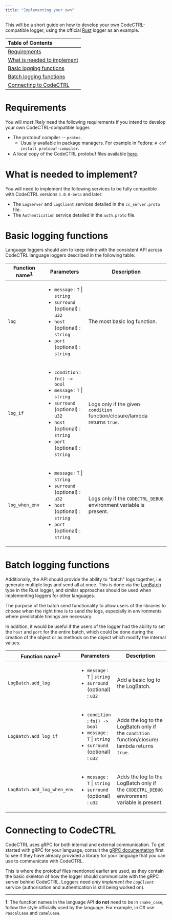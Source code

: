 ```yaml
---
title: "Implementing your own"
---
```


This will be a short guide on how to develop your own CodeCTRL-compatible logger, using
the official [Rust](https://github.com/Authentura/codectrl-rust-logger) logger as an
example.

| Table of Contents                              |
| :--------------------------------------------- |
| [Requirements](#requirements)                  |
| [What is needed to implement](#what-is-needed) |
| [Basic logging functions](#basic-log)          |
| [Batch logging functions](#batch-sending)      |
| [Connecting to CodeCTRL](#connection)          |

<h1 id="requirements">Requirements</h1>

You will _most likely_ need the following requirements if you intend to develop your own
CodeCTRL-compatible logger.

- The protobuf compiler -- `protoc`.
  - Usually available in package managers. For example in Fedora:
  `# dnf install protobuf-compiler`.
- A local copy of the CodeCTRL protobuf files available
  [here](https://github.com/Authentura/codectrl-protobuf-specifications).

<h1 id="what-is-needed">What is needed to implement?</h1>

You will need to implement the following services to be fully compatible with CodeCTRL
versions `1.0.0-beta` and later:

- The `LogServer` and `LogClient` services detailed in the `cc_server.proto` file.
- The `Authentication` service detailed in the `auth.proto` file.

<h1 id="basic-log">Basic logging functions</h1>

Language loggers should aim to keep inline with the consistent API across CodeCTRL
language loggers described in the following table:

<table>
  <thead>
    <tr>
      <th>Function name<sup><a href="#1">1</a></sup></th>
      <th>Parameters</th>
      <th>Description</th>
    </tr>
  </thead>
  <tr>
    <td><code>log</code></td>
    <td>
      <ul>
        <li><code>message</code> : <code>T</code> | <code>string</code></li>
        <li><code>surround</code> (optional) : <code>u32</code></li>
        <li><code>host</code> (optional) : <code>string</code></li>
        <li><code>port</code> (optional) : <code>string</code></li>
      <ul>
    </td>
    <td>The most basic log function.</td>
  </tr>
  <tr>
    <td><code>log_if</code></td>
    <td>
      <ul>
        <li><code>condition</code> : <code>fn() -> bool</code></li>
        <li><code>message</code> : <code>T</code> | <code>string</code></li>
        <li><code>surround</code> (optional) : <code>u32</code></li>
        <li><code>host</code> (optional) : <code>string</code></li>
        <li><code>port</code> (optional) : <code>string</code></li>
      <ul>
    </td>
    <td>Logs only if the given <code>condition</code> function/closure/lambda returns <code>true</code>.</td>
  </tr>
  <tr>
    <td><code>log_when_env</code></td>
    <td>
      <ul>
        <li><code>message</code> : <code>T</code> | <code>string</code></li>
        <li><code>surround</code> (optional) : <code>u32</code></li>
        <li><code>host</code> (optional) : <code>string</code></li>
        <li><code>port</code> (optional) : <code>string</code></li>
      <ul>
    </td>
    <td>Logs only if the <code>CODECTRL_DEBUG</code> environment variable is present.</td>
  </tr>
</table>

<h1 id="batch-sending">Batch logging functions</h1>

Additionally, the API should provide the ability to "batch" logs together, i.e. generate
multiple logs and send all at once. This is done via the
[LogBatch](https://github.com/Authentura/codectrl-rust-logger/blob/ec590cad30f7a387a6621ab36998b5a07621a12c/src/lib.rs#L139)
type in the Rust logger, and similar approaches should be used when implementing loggers
for other languages.

The purpose of the batch send functionality to allow users of the libraries to *choose*
when the right time is to send the logs, especially in environments where predictable
timings are necessary.

In addition, it would be useful if the users of the logger had the ability to set the
`host` and `port` for the entire batch, which could be done during the creation of the
object or as methods on the object which modify the internal values.

<table>
  <thead>
    <tr>
      <th>Function name<sup><a href="#1">1</a></sup></th>
      <th>Parameters</th>
      <th>Description</th>
    </tr>
  </thead>
  <tr>
    <td><code>LogBatch.add_log</code></td>
    <td>
      <ul>
        <li><code>message</code> : <code>T</code> | <code>string</code></li>
        <li><code>surround</code> (optional) : <code>u32</code></li>
      <ul>
    </td>
    <td>Add a basic log to the LogBatch.</td>
  </tr>
  <tr>
    <td><code>LogBatch.add_log_if</code></td>
    <td>
      <ul>
        <li><code>condition</code> : <code>fn() -> bool</code></li>
        <li><code>message</code> : <code>T</code> | <code>string</code></li>
        <li><code>surround</code> (optional) : <code>u32</code></li>
      <ul>
    </td>
    <td>
      Adds the log to the LogBatch only if the <code>condition</code> function/closure/
      lambda returns <code>true</code>.
    </td>
  </tr>
  <tr>
    <td><code>LogBatch.add_log_when_env</code></td>
    <td>
      <ul>
        <li><code>message</code> : <code>T</code> | <code>string</code></li>
        <li><code>surround</code> (optional) : <code>u32</code></li>
      <ul>
    </td>
    <td>
      Adds the log to the LogBatch only if the <code>CODECTRL_DEBUG</code> environment
      variable is present.
    </td>
  </tr>
</table>

<h1 id="connection">Connecting to CodeCTRL</h1>

CodeCTRL uses gRPC for both internal and external communication. To get started with gRPC
for your language, consult the [gRPC documentation](https://grpc.io/docs/languages/)
first to see if they have already provided a library for your language that you can use to
communicate with CodeCTRL.

This is where the protobuf files mentioned earlier are used, as they contain the basic
skeleton of how the logger should communicate with the gRPC server behind CodeCTRL.
Loggers need _only implement the `LogClient`_ service (authorisation and authentication is 
still being worked on).

<!-- TODO: Need a non-Rust example as the Rust implementation is generated using Tonic -->

---

<span id="1"><b>1</b></span>: The function names in the language API <b>do not</b> need
to be in <code>snake_case</code>, follow the style officially used by the language. For
example, in C# use <code>PascalCase</code> and <code>camelCase</code>.
